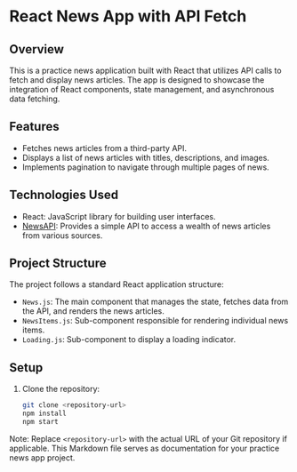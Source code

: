 # React News App with API Fetch

## Overview

This is a practice news application built with React that utilizes API calls to fetch and display news articles. The app is designed to showcase the integration of React components, state management, and asynchronous data fetching.

## Features

- Fetches news articles from a third-party API.
- Displays a list of news articles with titles, descriptions, and images.
- Implements pagination to navigate through multiple pages of news.

## Technologies Used

- React: JavaScript library for building user interfaces.
- [NewsAPI](https://newsapi.org/): Provides a simple API to access a wealth of news articles from various sources.

## Project Structure

The project follows a standard React application structure:


- `News.js`: The main component that manages the state, fetches data from the API, and renders the news articles.
- `NewsItems.js`: Sub-component responsible for rendering individual news items.
- `Loading.js`: Sub-component to display a loading indicator.

## Setup

1. Clone the repository:

   ```bash
   git clone <repository-url>
   npm install
   npm start

Note: Replace `<repository-url>` with the actual URL of your Git repository if applicable. This Markdown file serves as documentation for your practice news app project.

